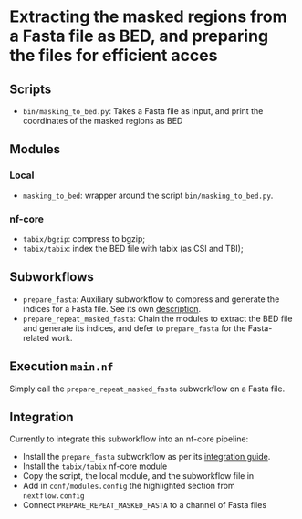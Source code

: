 # Extracting the masked regions from a Fasta file as BED, and preparing the files for efficient acces

## Scripts

- `bin/masking_to_bed.py`: Takes a Fasta file as input, and print the coordinates of the masked regions as BED

## Modules

### Local

- `masking_to_bed`: wrapper around the script `bin/masking_to_bed.py`.

### nf-core

- `tabix/bgzip`: compress to bgzip;
- `tabix/tabix`: index the BED file with tabix (as CSI and TBI);

## Subworkflows

- `prepare_fasta`: Auxiliary subworkflow to compress and generate the indices for a Fasta file. See its own [description](../prepare_fasta/README.md).
- `prepare_repeat_masked_fasta`: Chain the modules to extract the BED file and generate its indices, and defer to `prepare_fasta` for the Fasta-related work.

## Execution `main.nf`

Simply call the `prepare_repeat_masked_fasta` subworkflow on a Fasta file.

## Integration

Currently to integrate this subworkflow into an nf-core pipeline:

- Install the `prepare_fasta` subworkflow as per its [integration guide](../prepare_fasta/README.md#Integration).
- Install the `tabix/tabix` nf-core module
- Copy the script, the local module, and the subworkflow file in
- Add in `conf/modules.config` the highlighted section from `nextflow.config`
- Connect `PREPARE_REPEAT_MASKED_FASTA` to a channel of Fasta files
